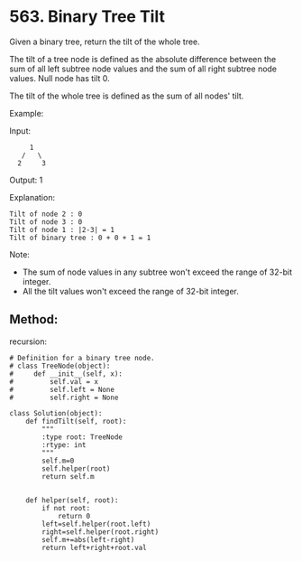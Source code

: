 # 563. Binary Tree Tilt

Given a binary tree, return the tilt of the whole tree.

The tilt of a tree node is defined as the absolute difference between the sum of all left subtree node values and the sum of all right subtree node values. Null node has tilt 0.

The tilt of the whole tree is defined as the sum of all nodes' tilt.

Example:

Input: 

         1
       /   \
      2     3

Output: 1

Explanation: 

    Tilt of node 2 : 0
    Tilt of node 3 : 0
    Tilt of node 1 : |2-3| = 1
    Tilt of binary tree : 0 + 0 + 1 = 1

Note:

- The sum of node values in any subtree won't exceed the range of 32-bit integer.
- All the tilt values won't exceed the range of 32-bit integer.

## Method:

recursion:

    # Definition for a binary tree node.
    # class TreeNode(object):
    #     def __init__(self, x):
    #         self.val = x
    #         self.left = None
    #         self.right = None
    
    class Solution(object):
        def findTilt(self, root):
            """
            :type root: TreeNode
            :rtype: int
            """
            self.m=0
            self.helper(root)
            return self.m
            
            
        def helper(self, root):
            if not root:
                return 0
            left=self.helper(root.left)
            right=self.helper(root.right)
            self.m+=abs(left-right)
            return left+right+root.val